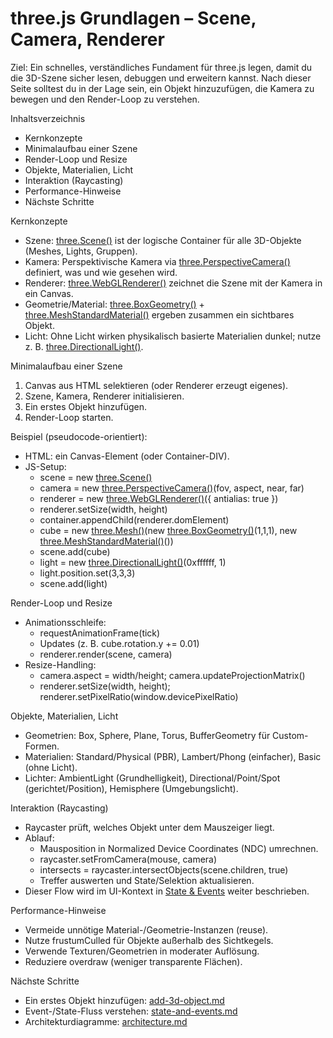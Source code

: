 # three.js Grundlagen – Scene, Camera, Renderer

Ziel: Ein schnelles, verständliches Fundament für three.js legen, damit du die 3D-Szene sicher lesen, debuggen und erweitern kannst. Nach dieser Seite solltest du in der Lage sein, ein Objekt hinzuzufügen, die Kamera zu bewegen und den Render-Loop zu verstehen.

Inhaltsverzeichnis
- Kernkonzepte
- Minimalaufbau einer Szene
- Render-Loop und Resize
- Objekte, Materialien, Licht
- Interaktion (Raycasting)
- Performance-Hinweise
- Nächste Schritte

Kernkonzepte
- Szene: [three.Scene()](features/scene-basics.md:1) ist der logische Container für alle 3D-Objekte (Meshes, Lights, Gruppen).
- Kamera: Perspektivische Kamera via [three.PerspectiveCamera()](features/scene-basics.md:1) definiert, was und wie gesehen wird.
- Renderer: [three.WebGLRenderer()](features/scene-basics.md:1) zeichnet die Szene mit der Kamera in ein Canvas.
- Geometrie/Material: [three.BoxGeometry()](features/scene-basics.md:1) + [three.MeshStandardMaterial()](features/scene-basics.md:1) ergeben zusammen ein sichtbares Objekt.
- Licht: Ohne Licht wirken physikalisch basierte Materialien dunkel; nutze z. B. [three.DirectionalLight()](features/scene-basics.md:1).

Minimalaufbau einer Szene
1) Canvas aus HTML selektieren (oder Renderer erzeugt eigenes).
2) Szene, Kamera, Renderer initialisieren.
3) Ein erstes Objekt hinzufügen.
4) Render-Loop starten.

Beispiel (pseudocode-orientiert):
- HTML: ein Canvas-Element (oder Container-DIV).
- JS-Setup:
  - scene = new [three.Scene()](features/scene-basics.md:1)
  - camera = new [three.PerspectiveCamera()](features/scene-basics.md:1)(fov, aspect, near, far)
  - renderer = new [three.WebGLRenderer()](features/scene-basics.md:1)({ antialias: true })
  - renderer.setSize(width, height)
  - container.appendChild(renderer.domElement)
  - cube = new [three.Mesh()](features/scene-basics.md:1)(new [three.BoxGeometry()](features/scene-basics.md:1)(1,1,1), new [three.MeshStandardMaterial()](features/scene-basics.md:1)())
  - scene.add(cube)
  - light = new [three.DirectionalLight()](features/scene-basics.md:1)(0xffffff, 1)
  - light.position.set(3,3,3)
  - scene.add(light)

Render-Loop und Resize
- Animationsschleife:
  - requestAnimationFrame(tick)
  - Updates (z. B. cube.rotation.y += 0.01)
  - renderer.render(scene, camera)
- Resize-Handling:
  - camera.aspect = width/height; camera.updateProjectionMatrix()
  - renderer.setSize(width, height); renderer.setPixelRatio(window.devicePixelRatio)

Objekte, Materialien, Licht
- Geometrien: Box, Sphere, Plane, Torus, BufferGeometry für Custom-Formen.
- Materialien: Standard/Physical (PBR), Lambert/Phong (einfacher), Basic (ohne Licht).
- Lichter: AmbientLight (Grundhelligkeit), Directional/Point/Spot (gerichtet/Position), Hemisphere (Umgebungslicht).

Interaktion (Raycasting)
- Raycaster prüft, welches Objekt unter dem Mauszeiger liegt.
- Ablauf:
  - Mausposition in Normalized Device Coordinates (NDC) umrechnen.
  - raycaster.setFromCamera(mouse, camera)
  - intersects = raycaster.intersectObjects(scene.children, true)
  - Treffer auswerten und State/Selektion aktualisieren.
- Dieser Flow wird im UI-Kontext in [State & Events](features/state-and-events.md) weiter beschrieben.

Performance-Hinweise
- Vermeide unnötige Material-/Geometrie-Instanzen (reuse).
- Nutze frustumCulled für Objekte außerhalb des Sichtkegels.
- Verwende Texturen/Geometrien in moderater Auflösung.
- Reduziere overdraw (weniger transparente Flächen).

Nächste Schritte
- Ein erstes Objekt hinzufügen: [add-3d-object.md](guides/add-3d-object.md)
- Event-/State-Fluss verstehen: [state-and-events.md](features/state-and-events.md)
- Architekturdiagramme: [architecture.md](reference/architecture.md)